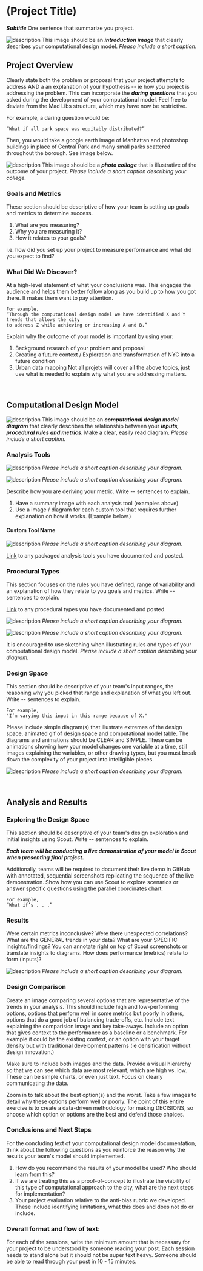 # (Project Title)

***Subtitle*** One sentence that summarize you project.

![description](../images/Final_Project_Temple_Intro_Image.png)
This image should be an ***introduction image*** that clearly describes your computational design model.
*Please include a short caption.*

## Project Overview

Clearly state both the problem or proposal that your project attempts to address AND a an explanation of your hypothesis -- ie how you project is addressing the problem. This can incorporate the ***daring questions*** that you asked during the development of your computational model. Feel free to deviate from the Mad Libs structure, which may have now be restrictive.

For example, a daring question would be:

```
“What if all park space was equitably distributed?”
```

Then, you would take a google earth image of Manhattan and photoshop buildings in place of Central Park and many small parks scattered throughout the borough. See image below.


![description](../images/Final_Project_Temple_Collage_Image.jpg)
This image should be a ***photo collage*** that is illustrative of the outcome of your project.
*Please include a short caption describing your college.*


### Goals and Metrics

These section should be descriptive of how your team is setting up goals and metrics to determine success.

1. What are you measuring?
1. Why you are measuring it?
1. How it relates to your goals?

i.e. how did you set up your project to measure performance and what did you expect to find?

### What Did We Discover?

At a high-level statement of what your conclusions was. This engages the audience and helps them better follow along as you build up to how you got there. It makes them want to pay attention.


```
For example,
“Through the computational design model we have identified X and Y trends that allows the city
to address Z while achieving or increasing A and B.”
```

Explain why the outcome of your model is important by using your:
1. Background research of your problem and proposal
1. Creating a future context / Exploration and transformation of NYC into a future condition
1. Urban data mapping
Not all projets will cover all the above topics, just use what is needed to explain why what you are addressing matters.

<br />

## Computational Design Model

![description](../images/PT_CompDesignModelDiagram.png)
This image should be an ***computational design model diagram*** that clearly describes the relationship between your ***inputs, procedural rules and metrics***. Make a clear, easily read diagram.
*Please include a short caption.*


### Analysis Tools
![description](../images/PT_SummaryAnalysisTool.png)
*Please include a short caption describing your diagram.*

![description](../images/PT_AnalysisToolSummary.png)
*Please include a short caption describing your diagram.*

Describe how you are deriving your metric. Write -- sentences to explain.

1. Have a summary image with each analysis tool (examples above)
1. Use a image / diagram for each custom tool that requires further explanation on how it works. (Example below.)

#### Custom Tool Name
![description](../images/PT_ExampleToolExplanation.png)
*Please include a short caption describing your diagram.*

[Link](https://github.com/XIM-GSAPP/XIM-GSAPP-Fa20/tree/main/src/tools) to any packaged analysis tools you have documented and posted.



### Procedural Types

This section focuses on the rules you have defined, range of variability and an explanation of how they relate to you goals and metrics. Write -- sentences to explain.

[Link](https://github.com/XIM-GSAPP/XIM-GSAPP-Fa20/tree/main/src/types) to any procedural types you have documented and posted.

![description](../images/PT_DiagramProceduralType.png)
*Please include a short caption describing your diagram.*

![description](../images/PT_DiagramProceduralTypeSketch.png)
*Please include a short caption describing your diagram.*

It is encouraged to use sketching when illustrating rules and types of your computational design model.
*Please include a short caption describing your diagram.*


### Design Space

This section should be descriptive of your team's input ranges, the reasoning why you picked that range and explanation of what you left out. Write -- sentences to explain.

```
For example,
"I’m varying this input in this range because of X."
```

Please include simple diagram(s) that illustrate extremes of the design space, animated gif of design space and computational model table. The diagrams and animations should be CLEAR and SIMPLE. These can be animations showing how your model changes one variable at a time, still images explaining the variables, or other drawing types, but you must break down the complexity of your project into intelligible pieces.



![description](../images/PT_DiagramRangeInput.png)
*Please include a short caption describing your diagram.*

<br />

## Analysis and Results

### Exploring the Design Space

This section should be descriptive of your team's design exploration and initial insights using Scout. Write -- sentences to explain.

***Each team will be conducting a live demonstration of your model in Scout when presenting final project.***

Additionally, teams will be required to document their live demo in GitHub with annotated, sequential screenshots replicating the sequence of the live demonstration. Show how you can use Scout to explore scenarios or answer specific questions using the parallel coordinates chart.

```
For example,
“What if’s . . .”
```

### Results

Were certain metrics inconclusive? Were there unexpected correlations? What are the GENERAL trends in your data? What are your SPECIFIC insights/findings? You can annotate right on top of Scout screenshots or translate insights to diagrams. How does performance (metrics) relate to form (inputs)?

![description](../images/PT_PerformanceSummarySlide.png)
*Please include a short caption describing your diagram.*

### Design Comparison

Create an image comparing several options that are representative of the trends in your analysis. This should include high and low-performing options, options that perform well in some metrics but poorly in others, options that do a good job of balancing trade-offs, etc. Include text explaining the comparision image and key take-aways. Include an option that gives context to the performance as a baseline or a benchmark. For example it could be the existing context, or an option with your target density but with traditional development patterns (ie densification without design innovation.)

Make sure to include both images and the data. Provide a visual hierarchy so that we can see which data are most relevant, which are high vs.  low. These can be simple charts, or even just text. Focus on clearly communicating the data. 

Zoom in to talk about the best option(s) and the worst. Take a few images to detail why these options perform well or poorly. The point of this entire exercise is to create a data-driven methodology for making DECISIONS, so choose which option or options are the best and defend those choices.

### Conclusions and Next Steps

For the concluding text of your computational design model documentation, think about the following questions as you reinforce the reason why the results your team's model should implemented.

1. How do you recommend the results of your model be used? Who should learn from this?
1. If we are treating this as a proof-of-concept to illustrate the viability of this type of computational approach to the city, what are the next steps for implementation?
1. Your project evaluation relative to the anti-bias rubric we developed. These include identifying limitations, what this does and does not do or include.


### Overall format and flow of text:

For each of the sessions, write the minimum amount that is necessary for your project to be understood by someone reading your post. Each session needs to stand alone but it should not be super text heavy. Someone should be able to read through your post in 10 - 15 minutes.
